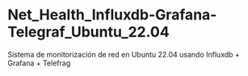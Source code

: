 # Net_Health_Influxdb-Grafana-Telegraf_Ubuntu_22.04
Sistema de monitorización de red en Ubuntu 22.04 usando Influxdb + Grafana + Telefrag
